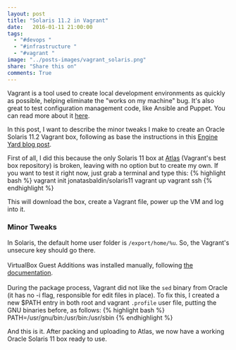 ```yaml
---
layout: post
title: "Solaris 11.2 in Vagrant"
date:   2016-01-11 21:00:00
tags:
  - "#devops "
  - "#infrastructure "
  - "#vagrant "
image: "../posts-images/vagrant_solaris.png"
share: "Share this on"
comments: True
---
```


Vagrant is a tool used to create local development environments as quickly as possible, helping eliminate the "works on my machine" bug. It's also great to test configuration management code, like Ansible and Puppet. You can read more about it [here](https://www.vagrantup.com/).

In this post, I want to describe the minor tweaks I make to create an Oracle Solaris 11.2 Vagrant box, following as base the instructions in this [Engine Yard blog post](https://blog.engineyard.com/2014/building-a-vagrant-box).

First of all, I did this because the only Solaris 11 box at [Atlas](https://atlas.hashicorp.com) (Vagrant's best box repository) is broken, leaving with no option but to create my own. If you want to test it right now, just grab a terminal and type this:
{% highlight bash %}
vagrant init jonatasbaldin/solaris11
vagrant up
vagrant ssh
{% endhighlight %}

This will download the box, create a Vagrant file, power up the VM and log into it.

### Minor Tweaks ###
In Solaris, the default home user folder is `/export/home/%u`. So, the Vagrant's unsecure key should go there. <br />     
VirtualBox Guest Additions was installed manually, following [the documentation](https://www.virtualbox.org/manual/ch04.html#idp46608644145200). <br /> <br />
During the package process, Vagrant did not like the `sed` binary from Oracle (it has no -i flag, responsible for edit files in place). To fix this, I created a new $PATH entry in both root and vagrant `.profile` user file, putting the GNU binaries before, as follows:
{% highlight bash %}
PATH=/usr/gnu/bin:/usr/bin:/usr/sbin
{% endhighlight %}

And this is it. After packing and uploading to Atlas, we now have a working Oracle Solaris 11 box ready to use.
